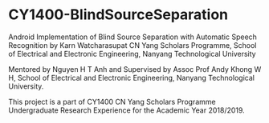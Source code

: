 # CY1400-BlindSourceSeparation
Android Implementation of Blind Source Separation with Automatic Speech Recognition
by Karn Watcharasupat
CN Yang Scholars Programme, School of Electrical and Electronic Engineering, Nanyang Technological University

Mentored by Nguyen H T Anh and Supervised by Assoc Prof Andy Khong W H, School of Electrical and Electronic Engineering, Nanyang Technological University.

This project is a part of CY1400 CN Yang Scholars Programme Undergraduate Research Experience for the Academic Year 2018/2019.
